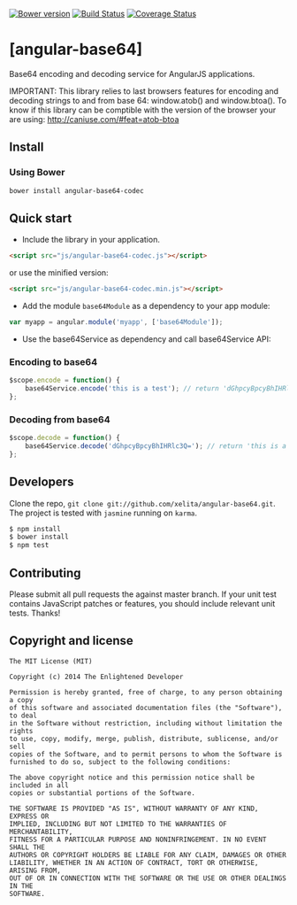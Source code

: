 [![Bower version](https://badge.fury.io/bo/angular-base64-codec.svg)](http://badge.fury.io/bo/angular-base64-codec)
[![Build Status](https://travis-ci.org/xelita/angular-base64.png?branch=master)](https://travis-ci.org/xelita/angular-base64)
[![Coverage Status](https://coveralls.io/repos/xelita/angular-base64/badge.svg)](https://coveralls.io/r/xelita/angular-base64)
# [angular-base64]

Base64 encoding and decoding service for AngularJS applications.

IMPORTANT: This library relies to last browsers features for encoding and decoding strings to and from base 64: window.atob() and window.btoa(). To know if this library can be comptible with the version of the browser your are using: http://caniuse.com/#feat=atob-btoa

## Install

### Using Bower

``` bash
bower install angular-base64-codec
```

## Quick start

+ Include the library in your application.

```html
<script src="js/angular-base64-codec.js"></script>
```
or use the minified version:

```html
<script src="js/angular-base64-codec.min.js"></script>
```

+ Add the module `base64Module` as a dependency to your app module:

```javascript
var myapp = angular.module('myapp', ['base64Module']);
```

+ Use the base64Service as dependency and call base64Service API:

### Encoding to base64

```javascript
$scope.encode = function() {
    base64Service.encode('this is a test'); // return 'dGhpcyBpcyBhIHRlc3Q='
};
```

### Decoding from base64

```javascript
$scope.decode = function() {
    base64Service.decode('dGhpcyBpcyBhIHRlc3Q='); // return 'this is a test'
};
```

## Developers

Clone the repo, `git clone git://github.com/xelita/angular-base64.git`.
The project is tested with `jasmine` running on `karma`.

>
``` bash
$ npm install
$ bower install
$ npm test
```

## Contributing

Please submit all pull requests the against master branch. If your unit test contains JavaScript patches or features, you should include relevant unit tests. Thanks!

## Copyright and license

    The MIT License (MIT)

    Copyright (c) 2014 The Enlightened Developer

    Permission is hereby granted, free of charge, to any person obtaining a copy
    of this software and associated documentation files (the "Software"), to deal
    in the Software without restriction, including without limitation the rights
    to use, copy, modify, merge, publish, distribute, sublicense, and/or sell
    copies of the Software, and to permit persons to whom the Software is
    furnished to do so, subject to the following conditions:

    The above copyright notice and this permission notice shall be included in all
    copies or substantial portions of the Software.

    THE SOFTWARE IS PROVIDED "AS IS", WITHOUT WARRANTY OF ANY KIND, EXPRESS OR
    IMPLIED, INCLUDING BUT NOT LIMITED TO THE WARRANTIES OF MERCHANTABILITY,
    FITNESS FOR A PARTICULAR PURPOSE AND NONINFRINGEMENT. IN NO EVENT SHALL THE
    AUTHORS OR COPYRIGHT HOLDERS BE LIABLE FOR ANY CLAIM, DAMAGES OR OTHER
    LIABILITY, WHETHER IN AN ACTION OF CONTRACT, TORT OR OTHERWISE, ARISING FROM,
    OUT OF OR IN CONNECTION WITH THE SOFTWARE OR THE USE OR OTHER DEALINGS IN THE
    SOFTWARE.
